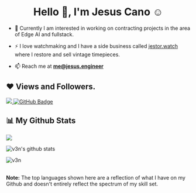 <!--
**jpcano/jpcano** is a ✨ _special_ ✨ repository because its `README.md` (this file) appears on your GitHub profile.

Here are some ideas to get you started:

- 🔭 I’m currently working on ...
- 🌱 I’m currently learning ...
- 👯 I’m looking to collaborate on ...
- 🤔 I’m looking for help with ...
- 💬 Ask me about ...
- 📫 How to reach me: ...
- 😄 Pronouns: ...
- ⚡ Fun fact: ...
-->

<h1 align="center">Hello 👋, I'm Jesus Cano ☺</h1>

- 👯 Currently I am interested in working on contracting projects in the area of Edge AI and fullstack.
  
- ⚡ I love watchmaking and I have a side business called [jestor.watch](https://www.jestor.watch) where I restore and sell vintage timepieces.
  
- 📫 Reach me at **me@jesus.engineer**

## ❤ Views and Followers.

<a href="https://github.com/fepvenancio/github-profile-views-counter">
    <img src="https://komarev.com/ghpvc/?username=jpcano">
</a>
<a href="https://github.com/jpcano?tab=followers"><img src="https://img.shields.io/github/followers/jpcano?label=Followers&style=social" alt="GitHub Badge"></a>

<br>

## 📊 My Github Stats

<p><img align="center" src="https://github-readme-stats.vercel.app/api/top-langs/?username=jpcano&layout=compact&theme=dark&hide_border=false" /></p>
<p><img align="center" src="https://github-readme-stats.vercel.app/api?username=jpcano&show_icons=true&include_all_commits=true&count_private=true&layout=compact&theme=dark&hide_border=false&border_radius=2&hide=contribs" alt="v3n's github stats" /></p>

<p><img align="center" src="https://github-readme-streak-stats.herokuapp.com/?user=jpcano&theme=dark" alt="v3n" /></p>
<br/>
<b>Note:</b> The top languages shown here are a reflection of what I have on my Github and doesn't entirely reflect the spectrum of my skill set.

<br/>

